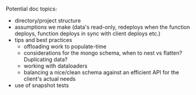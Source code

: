 Potential doc topics:
  - directory/project structure
  - assumptions we make (data's read-only, redeploys when the function deploys, function deploys in sync with client deploys etc.)
  - tips and best practices
    - offloading work to populate-time
    - considerations for the mongo schema, when to nest vs flatten? Duplicating data?
    - working with dataloaders
    - balancing a nice/clean schema against an efficient API for the client's actual needs
  - use of snapshot tests